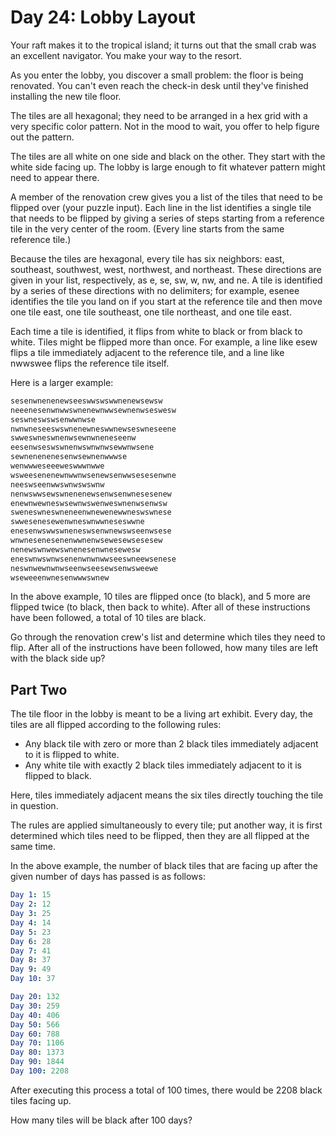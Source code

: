 # Day 24: Lobby Layout

Your raft makes it to the tropical island; it turns out that the
small crab was an excellent navigator. You make your way to the resort.

As you enter the lobby, you discover a small problem: the floor is
being renovated. You can't even reach the check-in desk until
they've finished installing the new tile floor.

The tiles are all hexagonal; they need to be arranged in a hex
grid with a very specific color pattern. Not in the mood to wait,
you offer to help figure out the pattern.

The tiles are all white on one side and black on the other.
They start with the white side facing up. The lobby is large
enough to fit whatever pattern might need to appear there.

A member of the renovation crew gives you a list of the tiles
that need to be flipped over (your puzzle input). Each line in
the list identifies a single tile that needs to be flipped by
giving a series of steps starting from a reference tile in the
very center of the room. (Every line starts from the same reference tile.)

Because the tiles are hexagonal, every tile has six neighbors:
east, southeast, southwest, west, northwest, and northeast.
These directions are given in your list, respectively, as e, se, sw, w, nw, and ne.
A tile is identified by a series of these directions with no delimiters;
for example, esenee identifies the tile you land on if you start at the
reference tile and then move one tile east, one tile southeast,
one tile northeast, and one tile east.

Each time a tile is identified, it flips from white to black or from black to white.
Tiles might be flipped more than once. For example, a line like esew flips a
tile immediately adjacent to the reference tile, and a line like nwwswee
flips the reference tile itself.

Here is a larger example:

```scala
sesenwnenenewseeswwswswwnenewsewsw
neeenesenwnwwswnenewnwwsewnenwseswesw
seswneswswsenwwnwse
nwnwneseeswswnenewneswwnewseswneseene
swweswneswnenwsewnwneneseenw
eesenwseswswnenwswnwnwsewwnwsene
sewnenenenesenwsewnenwwwse
wenwwweseeeweswwwnwwe
wsweesenenewnwwnwsenewsenwwsesesenwne
neeswseenwwswnwswswnw
nenwswwsewswnenenewsenwsenwnesesenew
enewnwewneswsewnwswenweswnenwsenwsw
sweneswneswneneenwnewenewwneswswnese
swwesenesewenwneswnwwneseswwne
enesenwswwswneneswsenwnewswseenwsese
wnwnesenesenenwwnenwsewesewsesesew
nenewswnwewswnenesenwnesewesw
eneswnwswnwsenenwnwnwwseeswneewsenese
neswnwewnwnwseenwseesewsenwsweewe
wseweeenwnesenwwwswnew
```

In the above example, 10 tiles are flipped once (to black),
and 5 more are flipped twice (to black, then back to white).
After all of these instructions have been followed, a total of 10 tiles are black.

Go through the renovation crew's list and determine which
tiles they need to flip. After all of the instructions have
been followed, how many tiles are left with the black side up?

## Part Two

The tile floor in the lobby is meant to be a living art exhibit.
Every day, the tiles are all flipped according to the following rules:

- Any black tile with zero or more than 2 black tiles
immediately adjacent to it is flipped to white.
- Any white tile with exactly 2 black tiles
immediately adjacent to it is flipped to black.

Here, tiles immediately adjacent means the six tiles
directly touching the tile in question.

The rules are applied simultaneously to every tile; put another way,
it is first determined which tiles need to be flipped,
then they are all flipped at the same time.

In the above example, the number of black tiles that are
facing up after the given number of days has passed is as follows:

```yaml
Day 1: 15
Day 2: 12
Day 3: 25
Day 4: 14
Day 5: 23
Day 6: 28
Day 7: 41
Day 8: 37
Day 9: 49
Day 10: 37

Day 20: 132
Day 30: 259
Day 40: 406
Day 50: 566
Day 60: 788
Day 70: 1106
Day 80: 1373
Day 90: 1844
Day 100: 2208
```

After executing this process a total of 100 times,
there would be 2208 black tiles facing up.

How many tiles will be black after 100 days?
